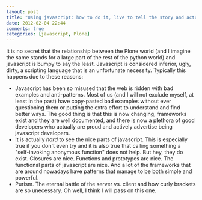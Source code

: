 ```yaml
---
layout: post
title: "Using javascript: how to do it, live to tell the story and actually enjoy it"
date: 2012-02-04 22:44
comments: true
categories: [javascript, Plone]
---
```


It is no secret that the relationship between the Plone world (and I imagine the same stands for a large part of the rest of the python world) and javascript is bumpy to say the least. Javascript is considered inferior, ugly, dirty, a scripting language that is an unfortunate necessity. Typically this happens due to these reasons:

* Javascript has been so misused that the web is ridden with bad examples and anti-patterns. Most of us (and I will not exclude myself, at least in the past) have copy-pasted bad examples without ever questioning them or putting the extra effort to understand and find better ways. The good thing is that this is now changing, frameworks exist and they are well documented, and there is now a plethora of good developers who actually are proud and actively advertise being javascript developers.
* It is actually *hard* to see the nice parts of javascript. This is especially true if you don't even try and it is also true that calling something a "self-invoking anonymous function" does not help. But hey, they do exist. Closures are nice. Functions and prototypes are nice. The functional parts of javascript are nice. And a lot of the frameworks that are around nowadays have patterns that manage to be both simple and powerful.
* Purism. The eternal battle of the server vs. client and how curly brackets are so unecessary. Oh well, I think I will pass on this one.

